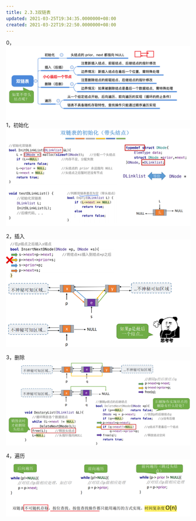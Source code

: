 ```yaml
---
title: 2.3.3双链表
updated: 2021-03-25T19:34:35.0000000+08:00
created: 2021-03-22T19:22:50.0000000+08:00
---
```


0，
![image1](../../assets/b6b85162f0634fab8ac789b151d27d1b.png)
1，初始化
![image2](../../assets/ad5d347e80db4d01ab0ebeb11cb10977.png)

2，插入
![image3](../../assets/3dbf6e42314949259548e02e7eb52293.png)

3，删除
![image4](../../assets/82f096a6920b4682952e648e859ddd57.png)

4，遍历
![image5](../../assets/fb362b209c3040c0b007c34629ad001b.png)

